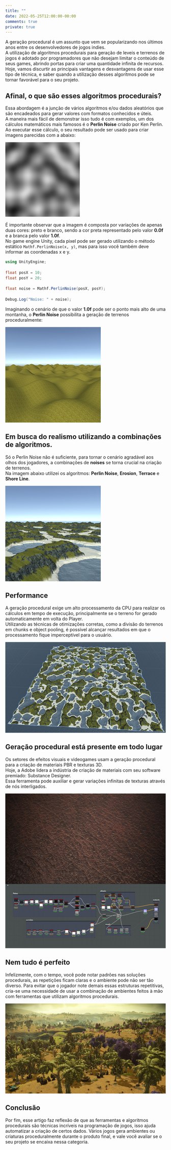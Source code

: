 ```yaml
---
title: ""
date: 2022-05-25T12:00:00-00:00
comments: true
private: true
---
```


A geração procedural é um assunto que vem se popularizando nos últimos anos entre os desenvolvedores de jogos indies. <br>
A utilização de algoritmos procedurais para geração de leveis e terrenos de jogos é adotado por programadores que não desejam limitar o conteúdo de seus games, abrindo portas para criar uma quantidade infinita de recursos. <br>
Hoje, vamos discurtir as principais vantagens e desvantagens de usar esse tipo de técnica, e saber quando a utilização desses algorítmos pode se tornar favorável para o seu projeto.

## Afinal, o que são esses algoritmos procedurais?
Essa abordagem é a junção de vários algoritmos e/ou dados aleatórios que são encadeados para gerar valores com formatos conhecidos e úteis. <br>
A maneira mais fácil de demonstrar isso tudo é com exemplos, um dos cálculos matemáticos mais famosos é o **Perlin Noise** criado por Ken Perlin. Ao executar esse cálculo, o seu resultado pode ser usado para criar imagens parecidas com a abaixo:

![](2022-05-25-15-39-24.png)

É importante observar que a imagem é composta por variações de apenas duas cores: preto e branco, sendo a cor preta representado pelo valor **0.0f** e a branca pelo valor **1.0f**. <br>
No game engine Unity, cada pixel pode ser gerado utilizando o método estático `Mathf.PerlinNoise(x, y)`, mas para isso você também deve informar as coordenadas x e y.

```csharp
using UnityEngine;

float posX = 10;
float posY = 20;

float noise = Mathf.PerlinNoise(posX, posY);

Debug.Log("Noise: " + noise);
```

Imaginando o cenário de que o valor **1.0f** pode ser o ponto mais alto de uma montanha, o **Perlin Noise** possibilita a geração de terrenos proceduralmente:

![](2022-05-25-16-11-38.png)

## Em busca do realismo utilizando a combinações de algoritmos.

Só o Perlin Noise não é suficiente, para tornar o cenário agradável aos olhos dos jogadores, a combinações de **noises** se torna crucial na criação de terrenos. <br>
Na imagem abaixo utilizei os algoritmos: **Perlin Noise**, **Erosion**, **Terrace** e **Shore Line**.

![](2022-05-25-16-22-14.png)

## Performance

A geração procedural exige um alto processamento da CPU para realizar os cálculos em tempo de execução, principalmente se o terreno for gerado automaticamente em volta do Player. <br>
Utilizando as técnicas de otimizações corretas, como a divisão do terrenos em chunks e object pooling, é possível alcançar resultados em que o processamento fique imperceptível para o usuário. <br>

![](2022-05-26-10-50-26.png)

## Geração procedural está presente em todo lugar

Os setores de efeitos visuais e videogames usam a geração procedural para a criação de materiais PBR e texturas 3D. <br>
Hoje, a Adobe lidera a indústria de criação de materiais com seu software premiado: Substance Designer. <br>
Essa ferramenta pode auxiliar e gerar variações infinitas de texturas através de nós interligados.

![](2022-05-26-11-23-12.png)

## Nem tudo é perfeito

Infelizmente, com o tempo, você pode notar padrões nas soluções procedurais, as repetições ficam claras e o ambiente pode não ser tão diverso. Para evitar que o jogador note demais essas estruturas repetitivas, cria-se uma necessidade de usar a combinação de ambientes feitos à mão com ferramentas que utilizam algoritmos procedurais.

![](2022-05-26-14-31-02.png)

## Conclusão

Por fim, esse artigo faz reflexão de que as ferramentas e algoritmos procedurais são técnicas incríveis na programação de jogos, isso ajuda automatizar a criação de certos dados. Vários jogos gera ambientes ou criaturas proceduralmente durante o produto final, e vale você avaliar se o seu projeto se encaixa nessa categoria.
